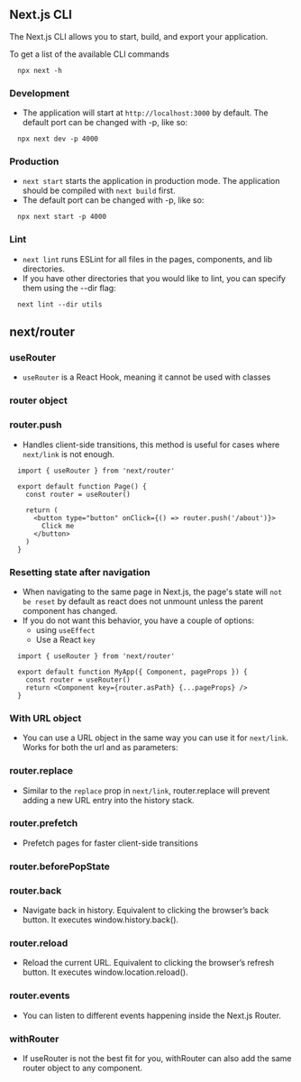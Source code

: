 ## Next.js CLI

The Next.js CLI allows you to start, build, and export your application.

To get a list of the available CLI commands

```
  npx next -h
```

### Development

- The application will start at `http://localhost:3000` by default. The default port can be changed with -p, like so:

```
  npx next dev -p 4000
```

### Production

- `next start` starts the application in production mode. The application should be compiled with `next build` first.
- The default port can be changed with -p, like so:

```
  npx next start -p 4000
```

### Lint

- `next lint` runs ESLint for all files in the pages, components, and lib directories.
- If you have other directories that you would like to lint, you can specify them using the --dir flag:

```
  next lint --dir utils
```

## next/router

### useRouter

- `useRouter` is a React Hook, meaning it cannot be used with classes

### router object

### router.push

- Handles client-side transitions, this method is useful for cases where `next/link` is not enough.

```
  import { useRouter } from 'next/router'

  export default function Page() {
    const router = useRouter()

    return (
      <button type="button" onClick={() => router.push('/about')}>
        Click me
      </button>
    )
  }
```

### Resetting state after navigation

- When navigating to the same page in Next.js, the page's state will `not be reset` by default as react does not unmount unless the parent component has changed.
- If you do not want this behavior, you have a couple of options:
  - using `useEffect`
  - Use a React `key`

```
  import { useRouter } from 'next/router'

  export default function MyApp({ Component, pageProps }) {
    const router = useRouter()
    return <Component key={router.asPath} {...pageProps} />
  }
```

### With URL object

- You can use a URL object in the same way you can use it for `next/link`. Works for both the url and as parameters:

### router.replace

- Similar to the `replace` prop in `next/link`, router.replace will prevent adding a new URL entry into the history stack.

### router.prefetch

- Prefetch pages for faster client-side transitions

### router.beforePopState

### router.back

- Navigate back in history. Equivalent to clicking the browser’s back button. It executes window.history.back().

### router.reload

- Reload the current URL. Equivalent to clicking the browser’s refresh button. It executes window.location.reload().

### router.events

- You can listen to different events happening inside the Next.js Router.

### withRouter

- If useRouter is not the best fit for you, withRouter can also add the same router object to any component.
